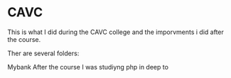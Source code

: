 # CAVC
This is what I did during the CAVC college and the imporvments i did after the course.

Ther are several folders:


  Mybank
After the course I was studiyng php in deep to
